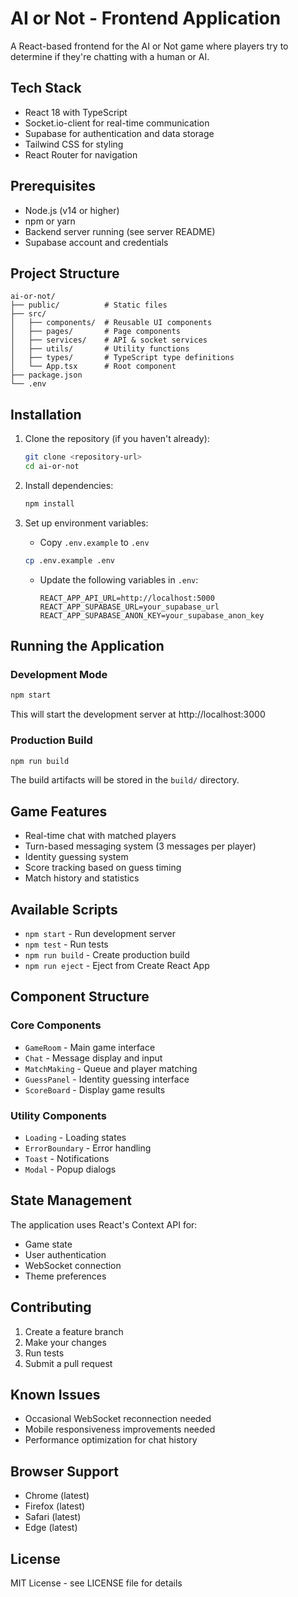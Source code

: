 # AI or Not - Frontend Application

A React-based frontend for the AI or Not game where players try to determine if they're chatting with a human or AI.

## Tech Stack

- React 18 with TypeScript
- Socket.io-client for real-time communication
- Supabase for authentication and data storage
- Tailwind CSS for styling
- React Router for navigation

## Prerequisites

- Node.js (v14 or higher)
- npm or yarn
- Backend server running (see server README)
- Supabase account and credentials

## Project Structure

```
ai-or-not/
├── public/          # Static files
├── src/
│   ├── components/  # Reusable UI components
│   ├── pages/       # Page components
│   ├── services/    # API & socket services
│   ├── utils/       # Utility functions
│   ├── types/       # TypeScript type definitions
│   └── App.tsx      # Root component
├── package.json
└── .env
```

## Installation

1. Clone the repository (if you haven't already):
   ```bash
   git clone <repository-url>
   cd ai-or-not
   ```

2. Install dependencies:
   ```bash
   npm install
   ```

3. Set up environment variables:
   - Copy `.env.example` to `.env`
   ```bash
   cp .env.example .env
   ```
   - Update the following variables in `.env`:
     ```
     REACT_APP_API_URL=http://localhost:5000
     REACT_APP_SUPABASE_URL=your_supabase_url
     REACT_APP_SUPABASE_ANON_KEY=your_supabase_anon_key
     ```

## Running the Application

### Development Mode
```bash
npm start
```
This will start the development server at http://localhost:3000

### Production Build
```bash
npm run build
```
The build artifacts will be stored in the `build/` directory.

## Game Features

- Real-time chat with matched players
- Turn-based messaging system (3 messages per player)
- Identity guessing system
- Score tracking based on guess timing
- Match history and statistics

## Available Scripts

- `npm start` - Run development server
- `npm test` - Run tests
- `npm run build` - Create production build
- `npm run eject` - Eject from Create React App

## Component Structure

### Core Components
- `GameRoom` - Main game interface
- `Chat` - Message display and input
- `MatchMaking` - Queue and player matching
- `GuessPanel` - Identity guessing interface
- `ScoreBoard` - Display game results

### Utility Components
- `Loading` - Loading states
- `ErrorBoundary` - Error handling
- `Toast` - Notifications
- `Modal` - Popup dialogs

## State Management

The application uses React's Context API for:
- Game state
- User authentication
- WebSocket connection
- Theme preferences

## Contributing

1. Create a feature branch
2. Make your changes
3. Run tests
4. Submit a pull request

## Known Issues

- Occasional WebSocket reconnection needed
- Mobile responsiveness improvements needed
- Performance optimization for chat history

## Browser Support

- Chrome (latest)
- Firefox (latest)
- Safari (latest)
- Edge (latest)

## License

MIT License - see LICENSE file for details
